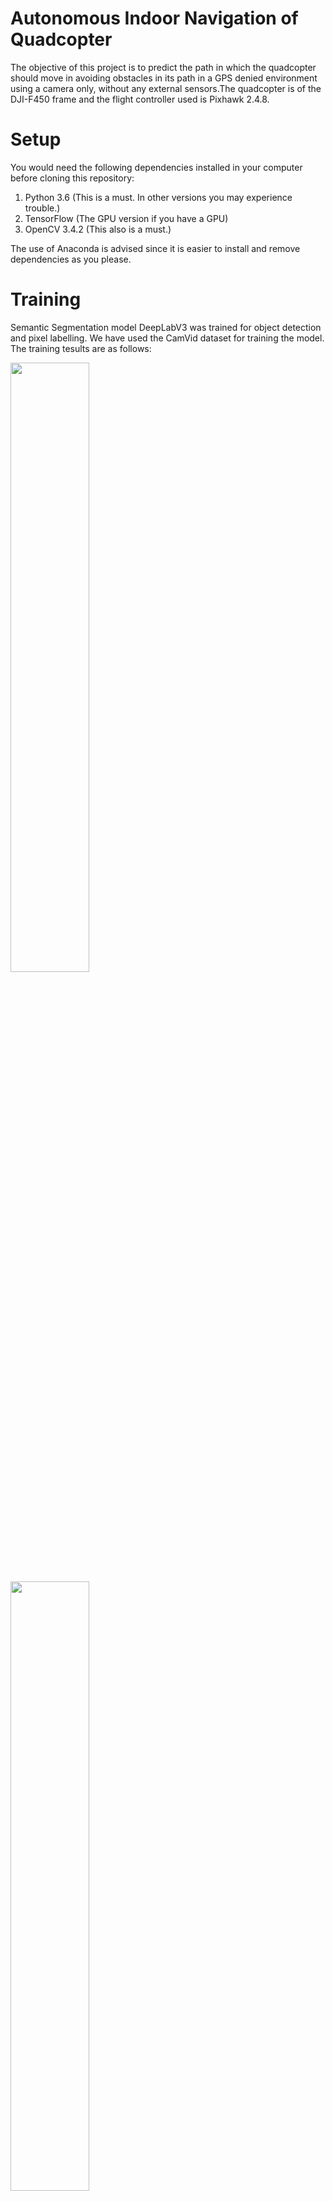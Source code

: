 # Autonomous Indoor Navigation of Quadcopter

The objective of this project is to predict the path in which the quadcopter should move in avoiding obstacles in its path in a GPS denied environment using a camera only, without any external sensors.The quadcopter is of the DJI-F450 frame and the flight controller used is Pixhawk 2.4.8.

# Setup
You would need the following dependencies installed in your computer before cloning this repository:

1. Python 3.6 (This is a must. In other versions you may experience trouble.)
2. TensorFlow (The GPU version if you have a GPU)
3. OpenCV 3.4.2 (This also is a must.)

The use of Anaconda is advised since it is easier to install and remove dependencies as you please.

# Training
Semantic Segmentation model DeepLabV3 was trained for object detection and pixel labelling. We have used the CamVid dataset for training the model. The training tesults are as follows:

<img src="https://user-images.githubusercontent.com/49706145/57769542-cb52a180-772b-11e9-8883-f901f8c040ab.png" width="50%" height="50%">
<img src="https://user-images.githubusercontent.com/49706145/57769559-d4dc0980-772b-11e9-8d22-0d1dba1367d1.png" width="50%" height="50%">
<img src="https://user-images.githubusercontent.com/49706145/57769560-d574a000-772b-11e9-95d0-5d9d4a716124.png" width="50%" height="50%">

You can change most parsing variables in the code with almost the same result.

If you want your own prediction data, you can use your phone camera and set the resolution at 960x720 since the training was done for this resolution.

Though the dataset is meant for road traffic navigation, the trained model gives suprisingly good results for an indoor environment. You can choose your environment to take a picture and try it out.

# Path Prediction
For the angle determination and path prediction, we have developed our own algorithm based on OpenCV. After semantic segmentation, this algorithm predicts the angle in wich the quadcopter may travel, and the distance it may travel in that direction. 
Currently, the model is able to predict a straight line path with an angle prediction for left-right (yaw) angular rotation. 
Examples of path prediction:

<img src="https://user-images.githubusercontent.com/49706145/57771523-8ed57480-7730-11e9-9ece-8b6c2579f2aa.png" width="50%" height="50%">
<img src="https://user-images.githubusercontent.com/49706145/57771345-11116900-7730-11e9-8ab5-acad15cb5ade.png" width="50%" height="50%">

The project can be further extended to other rotational angles of the UAV, i.e., pitch and roll.

# Acknowledgements
Most codes have been cloned from the GitHub repository GeorgeSeif/Semantic-Segmentation-Suite: https://github.com/GeorgeSeif/Semantic-Segmentation-Suite
